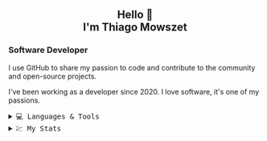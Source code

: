<h2 align="center"> Hello 👋 <br>
 I'm Thiago Mowszet</h2>
<h3 align="left">Software Developer</h3>

<p>
I use GitHub to share my passion to code and contribute to the community and open-source projects.
 
I've been working as a developer since 2020. I love software, it's one of my passions.
</p>


<details>
<summary><samp> 💻 Languages & Tools </samp> </summary>
<p align="left">

<!-- My languages -->
![HTML5](https://img.shields.io/badge/html5-%23E34F26.svg?style=for-the-badge&logo=html5&logoColor=white)
![CSS3](https://img.shields.io/badge/css3-%231572B6.svg?style=for-the-badge&logo=css3&logoColor=white)
![JavaScript](https://img.shields.io/badge/javascript-%23323330.svg?style=for-the-badge&logo=javascript&logoColor=%23F7DF1E)
![TypeScript](https://img.shields.io/badge/typescript-%23007ACC.svg?style=for-the-badge&logo=typescript&logoColor=white)
![Python](https://img.shields.io/badge/python-3670A0?style=for-the-badge&logo=python&logoColor=ffdd54)
![Go](https://img.shields.io/badge/go-%2300ADD8.svg?style=for-the-badge&logo=go&logoColor=white)

<!-- Databases -->
![MySQL](https://img.shields.io/badge/mysql-%2300f.svg?style=for-the-badge&logo=mysql&logoColor=white)
![Postgres](https://img.shields.io/badge/postgres-%23316192.svg?style=for-the-badge&logo=postgresql&logoColor=white)
![MongoDB](https://img.shields.io/badge/MongoDB-%234ea94b.svg?style=for-the-badge&logo=mongodb&logoColor=white)

<!-- Scrum Methodologies -->
![Confluence](https://img.shields.io/badge/confluence-%23172BF4.svg?style=for-the-badge&logo=confluence&logoColor=white)
![Jira](https://img.shields.io/badge/jira-%230A0FFF.svg?style=for-the-badge&logo=jira&logoColor=white)

<!-- Containers -->
![Git](https://img.shields.io/badge/git-%23F05033.svg?style=for-the-badge&logo=git&logoColor=white)
![Docker](https://img.shields.io/badge/docker-%230db7ed.svg?style=for-the-badge&logo=docker&logoColor=white)

<!-- BEST IDE EVER -->
![Neovim](https://img.shields.io/badge/NeoVim-%2357A143.svg?&style=for-the-badge&logo=neovim&logoColor=white)

</p>
</details>


<details>
<summary> <samp> 💹 My Stats </samp></summary>
<p>
<br>
<img alt="Thiago Mowszet GitHub Stats"
src="https://github-readme-stats.vercel.app/api/top-langs/?username=thiagomowszet&layout=compact&theme=transparent" />
<img src="https://github-readme-stats.vercel.app/api?username=thiagomowszet&layout=compact&theme=transparent"/></p>
</p>
</details>
